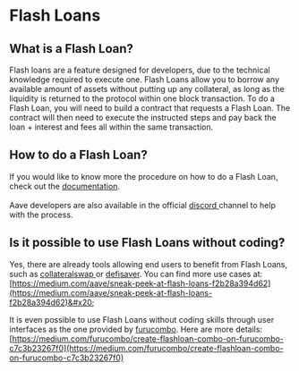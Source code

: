 # Flash Loans

## What is a Flash Loan?

Flash loans are a feature designed for developers, due to the technical knowledge required to execute one. Flash Loans allow you to borrow any available amount of assets without putting up any collateral, as long as the liquidity is returned to the protocol within one block transaction. To do a Flash Loan, you will need to build a contract that requests a Flash Loan. The contract will then need to execute the instructed steps and pay back the loan + interest and fees all within the same transaction.&#x20;

## How to do a Flash Loan?

If you would like to know more the procedure on how to do a Flash Loan, check out the [documentation](https://docs.aave.com/developers/guides/flash-loans).\
\
Aave developers are also available in the official [discord ](https://aave.com/discord)channel to help with the process.

## Is it possible to use Flash Loans without coding?

Yes, there are already tools allowing end users to benefit from Flash Loans, such as [collateralswap ](https://collateralswap.com/)or [defisaver](https://defisaver.com/). You can find more use cases at: [https://medium.com/aave/sneak-peek-at-flash-loans-f2b28a394d62](https://medium.com/aave/sneak-peek-at-flash-loans-f2b28a394d62)&#x20;

It is even possible to use Flash Loans without coding skills through user interfaces as the one provided by [furucombo](https://furucombo.app/). Here are more details: [https://medium.com/furucombo/create-flashloan-combo-on-furucombo-c7c3b23267f0](https://medium.com/furucombo/create-flashloan-combo-on-furucombo-c7c3b23267f0)
